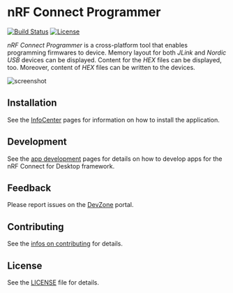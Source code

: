 # nRF Connect Programmer

[![Build Status](https://dev.azure.com/NordicSemiconductor/Wayland/_apis/build/status/NordicSemiconductor.pc-nrfconnect-programmer?branchName=main)](https://dev.azure.com/NordicSemiconductor/Wayland/_build/latest?definitionId=4&branchName=main)
[![License](https://img.shields.io/badge/license-Modified%20BSD%20License-blue.svg)](LICENSE)

_nRF Connect Programmer_ is a cross-platform tool that enables programming
firmwares to device. Memory layout for both _JLink_ and _Nordic USB_ devices can
be displayed. Content for the _HEX_ files can be displayed, too. Moreover,
content of _HEX_ files can be written to the devices.

![screenshot](resources/screenshot.gif)

## Installation

See the
[InfoCenter](https://infocenter.nordicsemi.com/index.jsp?topic=%2Fstruct_nrftools%2Fstruct%2Fnrftools_nrfconnect.html)
pages for information on how to install the application.

## Development

See the
[app development](https://nordicsemiconductor.github.io/pc-nrfconnect-docs/)
pages for details on how to develop apps for the nRF Connect for Desktop
framework.

## Feedback

Please report issues on the [DevZone](https://devzone.nordicsemi.com) portal.

## Contributing

See the
[infos on contributing](https://nordicsemiconductor.github.io/pc-nrfconnect-docs/contributing)
for details.

## License

See the [LICENSE](LICENSE) file for details.
